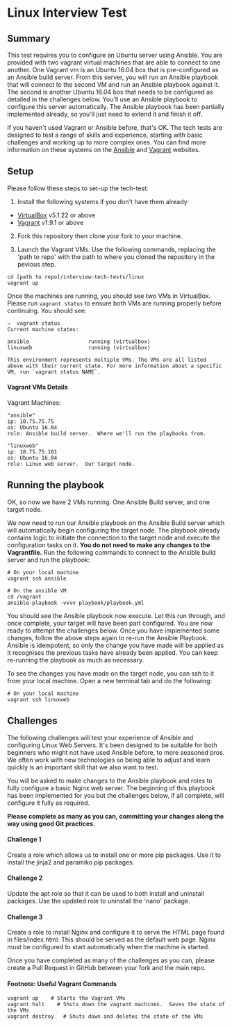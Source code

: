 # Linux Interview Test

## Summary
This test requires you to configure an Ubuntu server using Ansible.  You are provided with two vagrant virtual machines that are able to connect to one another. One Vagrant vm is an Ubuntu 16.04 box that is pre-configured as an Ansible build server.  From this server, you will run an Ansible playbook that will connect to the second VM and run an Ansible playbook against it.
The second is another Ubuntu 16.04 box that needs to be configured as detailed in the challenges below.  You'll use an Ansible playbook to configure this server automatically.  The Ansible playbook has been partially implemented already, so you'll just need to extend it and finish it off.

If you haven't used Vagrant or Ansible before, that's OK.  The tech tests are designed to test a range of skills and experience, starting with basic challenges and working up to more complex ones.  You can find more information on these systems on the [Ansible](https://docs.ansible.com/ansible/intro_getting_started.html) and [Vagrant](https://www.vagrantup.com/intro/index.html) websites.


## Setup
Please follow these steps to set-up the tech-test:
1. Install the following systems if you don't have them already:
- [VirtualBox](https://www.virtualbox.org/wiki/Downloads) v5.1.22 or above
- [Vagrant](https://www.vagrantup.com/downloads.html)  v1.9.1 or above

2. Fork this repository then clone your fork to your machine.

3. Launch the Vagrant VMs.  Use the following commands, replacing the 'path to repo' with the path to where you cloned the repository in the pevious step.
```
cd [path to repo]/interview-tech-tests/linux
vagrant up
```

Once the machines are running, you should see two VMs in VirtualBox.  Please run ```vagrant status``` to ensure both VMs are running properly before continuing.  You should see:
```
⇒  vagrant status
Current machine states:

ansible                   running (virtualbox)
linuxweb                  running (virtualbox)

This environment represents multiple VMs. The VMs are all listed
above with their current state. For more information about a specific
VM, run `vagrant status NAME`.
```

#### Vagrant VMs Details
Vagrant Machines:

```
"ansible"
ip: 10.75.75.75
os: Ubuntu 16.04
role: Ansible build server.  Where we'll run the playbooks from.

"linuxweb"
ip: 10.75.75.101
os: Ubuntu 16.04
role: Linux web server.  Our target node.
```

## Running the playbook
OK, so now we have 2 VMs running.  One Ansible Build server, and one target node.

We now need to run our Ansible playbook on the Ansible Build server which will automatically begin configuring the target node.  The playbook already contains logic to initiate the connection to the target node and execute the configuration tasks on it.  **You do not need to make any changes to the Vagrantfile.**
Run the following commands to connect to the Ansible build server and run the playbook:
```
# On your local machine
vagrant ssh ansible

# On the ansible VM
cd /vagrant
ansible-playbook -vvvv playbook/playbook.yml
```

You should see the Ansible playbook now execute.  Let this run through, and once complete, your target will have been part configured.  You are now ready to attempt the challenges below.
Once you have implemented some changes, follow the above steps again to re-run the Ansible Playbook.  Ansible is idempotent, so only the change you have made will be applied as it recognises the previous tasks have already been applied.  You can keep re-running the playbook as much as necessary.

To see the changes you have made on the target node, you can ssh to it from your local machine.  Open a new terminal tab and do the following:
```
# On your local machine
vagrant ssh linuxweb
```


## Challenges
The following challenges will test your experience of Ansible and configuring Linux Web Servers.  It's been designed to be suitable for both beginners who might not have used Ansible before, to more seasoned pros.  We often work with new technologies so being able to adjust and learn quickly is an important skill that we also want to test.

You will be asked to make changes to the Ansible playbook and roles to fully configure a basic Nginx web server.  The beginning of this playbook has been implemented for you but the challenges below, if all complete, will configure it fully as required.

**Please complete as many as you can, committing your changes along the way using good Git practices.**

#### Challenge 1
Create a role which allows us to install one or more pip packages.  Use it to install the jinja2 and paramiko pip packages.

#### Challenge 2
Update the apt role so that it can be used to both install and uninstall packages.  Use the updated role to uninstall the 'nano' package.

#### Challenge 3
Create a role to install Nginx and configure it to serve the HTML page found in files/index.html.  This should be served as the default web page.  Nginx must be configured to start automatically when the machine is started.


Once you have completed as many of the challenges as you can, please create a Pull Request in GitHub between your fork and the main repo.



#### Footnote: Useful Vagrant Commands
```
vagrant up    # Starts the Vagrant VMs
vagrant halt    # Shuts down the vagrant machines.  Saves the state of the VMs
vagrant destroy   # Shuts down and deletes the state of the VMs
```
